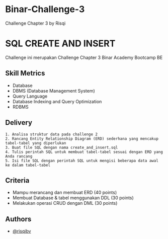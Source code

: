 # Binar-Challenge-3
Challenge Chapter 3 by Risqi

# SQL CREATE AND INSERT

Challenge ini merupakan Challenge Chapter 3 Binar Academy Bootcamp BE

## Skill Metrics
- Database
- DBMS (Database Management System)
- Query Language
- Database Indexing and Query Optimization
- RDBMS


## Delivery
    1. Analisa struktur data pada challenge 2
    2. Rancang Entity Relationship Diagram (ERD) sederhana yang mencakup tabel-tabel yang diperlukan
    3. Buat file SQL dengan nama create_and_insert.sql
    4. Tulis perintah SQL untuk membuat tabel-tabel sesuai dengan ERD yang Anda rancang
    5. Isi file SQL dengan perintah SQL untuk mengisi beberapa data awal ke dalam tabel-tabel

## Criteria
- Mampu merancang dan membuat ERD (40 points)
- Membuat Database & tabel menggunakan DDL (30 points)
- Melakukan operasi CRUD dengan DML (30 points)



## Authors

- [@risqibv](https://github.com/RisqiBV)

